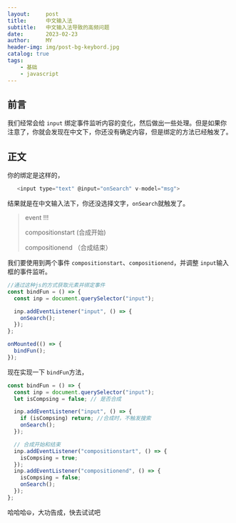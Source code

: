 ```yaml
---
layout:     post
title:      中文输入法
subtitle:   中文输入法导致的高频问题
date:       2023-02-23
author:     MY
header-img: img/post-bg-keybord.jpg
catalog: true
tags:
    - 基础 
    - javascript
---
```


## 前言
我们经常会给 `input` 绑定事件监听内容的变化，然后做出一些处理。但是如果你注意了，你就会发现在中文下，你还没有确定内容，但是绑定的方法已经触发了。

## 正文

你的绑定是这样的，
```js
   <input type="text" @input="onSearch" v-model="msg">
```
结果就是在中文输入法下，你还没选择文字，`onSearch`就触发了。

> event !!!
> 
>compositionstart (合成开始)
>
>compositionend （合成结束）

我们要使用到两个事件 `compositionstart`、`compositionend`，并调整 `input`输入框的事件监听。

```js
//通过这种js的方式获取元素并绑定事件
const bindFun = () => {
  const inp = document.querySelector("input");

  inp.addEventListener("input", () => {
    onSearch();
  });
};

onMounted(() => {
  bindFun();
});

```

现在实现一下 `bindFun`方法，
```js
const bindFun = () => {
  const inp = document.querySelector("input");
  let isCompsing = false; // 是否合成

  inp.addEventListener("input", () => {
    if (isCompsing) return; //合成时，不触发搜索
    onSearch();
  });

  // 合成开始和结束
  inp.addEventListener("compositionstart", () => {
    isCompsing = true;
  });
  inp.addEventListener("compositionend", () => {
    isCompsing = false;
    onSearch();
  });
};
```

哈哈哈`😄`，大功告成，快去试试吧
